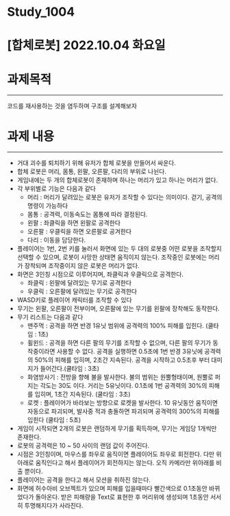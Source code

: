 # Study_1004
 
# [합체로봇] 2022.10.04 화요일

# 과제목적

---

코드를 재사용하는 것을 염두하며 구조를 설계해보자

# 과제 내용

---

- 거대 괴수를 퇴치하기 위해 유저가 합체 로봇을 만들어서 싸운다.
- 합체 로봇은 머리, 몸통, 왼팔, 오른팔, 다리의 부위로 나뉜다.
- 게임내에는 두 개의 합체로봇이 존재하며 하나는 머리가 있고 하나는 머리가 없다.
- 각 부위별로 기능은 다음과 같다
    - 머리 : 머리가 달려있는 로봇은 유저가 조작할 수 있다는 의미이다. 걷기, 공격의 명령이 가능하다
    - 몸통 : 공격력, 이동속도는 몸통에 따라 결정된다.
    - 왼팔 : 좌클릭을 하면 왼팔로 공격한다
    - 오른팔 : 우클릭을 하면 오른팔로 공겨한다
    - 다리 : 이동을 담당한다.
- 플레이어는 1번, 2번 키를 눌러서 화면에 있는 두 대의 로봇중 어떤 로봇을 조작할지 선택할 수 있으며, 로봇이 사망한 상태면 움직이지 않는다. 조작중인 로봇에는 머리가 장착되며 조작중이지 않은 로봇은 머리가 없다.
- 화면은 3인칭 시점으로 이루어지며, 좌클릭과 우클릭으로 공격한다.
    - 좌클릭 : 왼팔에 달려있는 무기로 공격한다
    - 우클릭 : 오른팔에 달려있는 무기로 공격한다
- WASD키로 플레이어 캐릭터를 조작할 수 있다
- 무기는 왼팔, 오른팔이 전부이며, 오른팔에 있는 무기를 왼팔에 장착해도 동작한다.
- 무기 리스트는 다음과 같다
    - 맨주먹 : 공격을 하면 반경 1유닛 범위에 공격력의 100% 피해를 입힌다. (쿨타임 : 1초)
    - 휠윈드 : 공격을 하면 다른 팔의 무기를 조작할 수 없으며, 다른 팔의 무기가 동작중이라면 사용할 수 없다. 공격을 실행하면 0.5초에 1번 반경 3유닛에 공격력의 50%의 피해를 입히며, 2초간 지속된다. 공격을 시작하고 0.5초후 부터 대미지가 들어간다.(쿨타임 : 3초)
    - 화염방사기 : 전방을 향해 불을 발사한다. 불의 범위는 원뿔형태이며, 원뿔로 퍼지는 각도는 30도 이다. 거리는 5유닛이다. 0.1초에 1번 공격력의 30%의 피해를 입히며, 1초간 지속된다. (쿨타임 : 3초)
    - 로켓 : 플레이어가 바라보는 방향으로 로켓을 발사한다. 10 유닛동안 움직이면 자동으로 파괴되며, 발사중 적과 충돌하면 파괴되며 공격력의 300%의 피해를 입힌다 (쿨타임 : 5초)
- 게임이 시작되면 2개의 로봇은 랜덤하게 무기를 획득하며, 무기는 게임당 1개씩만 존재한다.
- 로봇의 공격력은 10 ~ 50 사이의 랜덤 값이 주어진다.
- 시점은 3인칭이며, 마우스를 좌우로 움직이면 플레이어도 좌우로 회전한다. 다만 위아래로 움직인다고 해서 플레이어가 회전하지는 않는다. 오직 카메라만 위아래를 비출 뿐이다.
- 플레이어는 공격을 한다고 해서 모션을 취하진 않는다.
- 화면에 허수아비 오브젝트가 있으며 피해를 입을때마다 빨간색으로 0.1초동안 바뀌었다가 돌아온다. 받은 피해량을 Text로 표현한 후 머리위에 생성되며 1초동안 서서히 투명해지다가 사라진다.